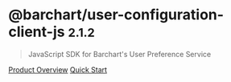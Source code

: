 # @barchart/user-configuration-client-js <small>2.1.2</small>

> JavaScript SDK for Barchart&#x27;s User Preference Service

[Product Overview](/content/product_overview)
[Quick Start](/content/quick_start)